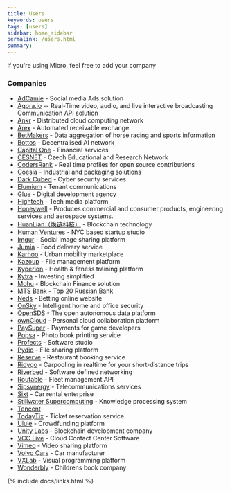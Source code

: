 ```yaml
---
title: Users
keywords: users
tags: [users]
sidebar: home_sidebar
permalink: /users.html
summary: 
---
```


If you're using Micro, feel free to add your company

### Companies

- [AdCamie](http://adcamie.com/) - Social media Ads solution
- [Agora.io](http://agora.io) -- Real-Time video, audio, and live interactive broadcasting Communication API solution
- [Ankr](https://www.ankr.network/) - Distributed cloud computing network
- [Arex](https://arex.io/) - Automated receivable exchange
- [BetMakers](https://betmakers.com/) - Data aggregation of horse racing and sports information 
- [Bottos](https://bottos.org/) - Decentralised AI network
- [Capital One](https://www.capitalone.com/) - Financial services
- [CESNET](https://www.cesnet.cz/) - Czech Educational and Research Network
- [CodersRank](https://codersrank.io/) - Real time profiles for open source contributions
- [Coesia](https://www.coesia.com/en) - Industrial and packaging solutions
- [Dark Cubed](http://darkcubed.com) - Cyber security services
- [Elumium](https://www.elumium.com/) - Tenant communications
- [Glue](https://glue.group) - Digital development agency
- [Hightech](https://hightech.fm/) - Tech media platform
- [Honeywell](https://www.honeywell.com/) - Produces commercial and consumer products, engineering services and aerospace systems.
- [HuanLian（焕链科技）](http://www.hwanc.cn) - Blockchain technology
- [Human Ventures](https://humanventures.co/) - NYC based startup studio
- [Imgur](https://imgur.com/) - Social image sharing platform
- [Jumia](https://food.jumia.com/) - Food delivery service
- [Karhoo](https://karhoo.com/) - Urban mobility marketplace
- [Kazoup](http://www.kazoup.com) - File management platform
- [Kyperion](https://kyperion.com) - Health & fitness training platform
- [Kytra](https://kytra.app/) - Investing simplified
- [Mohu](https://www.mohukeji.com/) - Blockchain Finance solution
- [MTS Bank](https://www.mtsbank.ru/) - Top 20 Russian Bank
- [Neds](https://www.neds.com.au/) - Betting online website
- [OnSky](https://www.onskyinc.com/en/home/) - Intelligent home and office security
- [OpenSDS](https://www.opensds.io/) - The open autonomous data platform
- [ownCloud](https://owncloud.org/) - Personal cloud collaboration platform
- [PaySuper](https://pay.super.com/) - Payments for game developers
- [Popsa](https://popsa.com/) - Photo book printing service
- [Profects](https://profects.com/) - Software studio
- [Pydio](https://pydio.com/) - File sharing platform
- [Reserve](https://reserve.com/) - Restaurant booking service
- [Ridygo](https://www.ridygo.fr/) - Carpooling in realtime for your short-distance trips
- [Riverbed](https://www.riverbed.com/gb/) - Software defined networking
- [Routable](https://routable.ai/) - Fleet management API
- [Sipsynergy](http://www.sipsynergy.co.uk/) - Telecommunications services
- [Sixt](https://www.sixt.com) - Car rental enterprise
- [Stillwater Supercomputing](http://www.stillwater-sc.com/) - Knowledge processing system
- [Tencent](https://www.tencent.com/en-us/)
- [TodayTix](https://www.todaytix.com/) - Ticket reservation service
- [Ulule](https://www.ulule.com/) - Crowdfunding platform 
- [Unity Labs](https://www.unitylabs.io/) - Blockchain development company
- [VCC Live](https://vcc.live/) - Cloud Contact Center Software
- [Vimeo](https://vimeo.com/) - Video sharing platform
- [Volvo Cars](https://www.volvocars.com) - Car manufacturer
- [VXLab](https://www.vxlab.com/) - Visual programming platform
- [Wonderbly](https://www.wonderbly.com/) - Childrens book company

{% include docs/links.html %}
